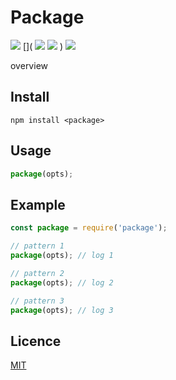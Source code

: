 # Package
[](
[![][npm-badge]][npm-link]
)
[![][travis-badge]][travis-link]
[](
[![][david-dep-badge]][david-dep-link]
[![][david-dev-dep-badge]][david-dev-dep-link]
)
[![][mit-badge]][mit-link]

overview

## Install
```
npm install <package>
```

## Usage
```js
package(opts);
```

## Example
```js
const package = require('package');

// pattern 1
package(opts); // log 1

// pattern 2
package(opts); // log 2

// pattern 3
package(opts); // log 3
```

## Licence
[MIT](LICENSE)

[npm-badge]: https://img.shields.io/npm/v/<package>.svg?style=flat-square
[npm-link]: https://www.npmjs.com/package/<package>
[travis-badge]: https://img.shields.io/travis/<name>/<package>.svg?style=flat-square
[travis-link]: https://travis-ci.org/<name>/<package>
[david-dep-badge]: https://img.shields.io/david/<name>/<package>.svg?style=flat-square
[david-dep-link]: https://david-dm.org/<name>/<package>#info=dependencies&view=table
[david-dev-dep-badge]: https://img.shields.io/david/dev/<name>/<package>.svg?style=flat-square
[david-dev-dep-link]: https://david-dm.org/<name>/<package>#info=devDependencies&view=table
[mit-badge]: https://img.shields.io/badge/license-MIT-444444.svg?style=flat-square
[mit-link]:  http://opensource.org/licenses/MIT
